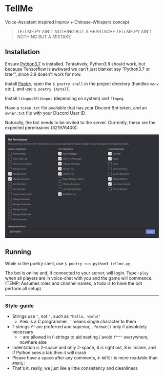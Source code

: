 # TellMe
Voice-Assistant inspired Improv + Chinese-Whispers concept

> TELLME.PY
> AIN'T NOTHING BUT A HEARTACHE
> TELLME.PY
> AIN'T NOTHING BUT A MISTAKE

## Installation

Ensure [Python3.7](https://python.org/) is installed. Tentatively, Python3.8 should work, but because Tensorflow is awkward we can't just blanket say "Python3.7 or later", since 3.9 doesn't work for now.

Install [Poetry](https://python-poetry.org/), open the `$ poetry shell` in the project directory (handles `venv` etc.), and use `$ poetry install`.

Install `libopus0`/`libopus` (depending on system) and `ffmpeg`.

Have a `token.txt` file available that has your Discord Bot token, and an `owner.txt` file with your Discord User ID.

Naturally, the bot needs to be invited to the server. Currently, these are the expected permissions (321976400):

![](./permissions.png)

## Running

While in the poetry shell, use `$ poetry run python3 tellme.py`

The bot is online and, if connected to your server, will login. Type `!play` when all players are in voice-chat with you and the game will commence. (TEMP: Assumes roles and channel names, a todo is to have the bot perform all setup)

***

### Style-guide

- Strings use `"`, not `'`, such as `"hello, world"`
  - Alex is a C programmer, `'` means single character to them
- f-strings `f"` are preferred and superior, `.format()` only if absolutely necessary
  - `'` are allowed in f-strings to aid nesting / avoid `f"""` everywhere, nowhere else
- Indentation is 2-space and only 2-space, 4 is right out, 8 is insane, and if Python sees a tab then it will crash
- Please have a space after any comments, `# NOTE:` is more readable than `#NOTE:`
- That's it, really, we just like a little consistency and cleanliness
